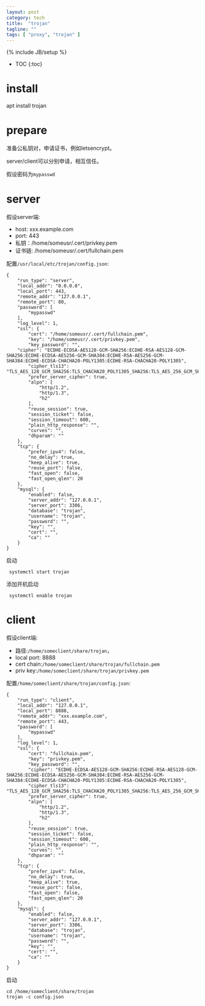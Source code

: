 ```yaml
---
layout: post
category: tech
title:  "trojan"
tagline: ""
tags: [ "proxy", "trojan" ] 
---
```

{% include JB/setup %}

* TOC
{:toc}

# install

  apt install trojan

# prepare

准备公私钥对，申请证书，例如letsencrypt。

server/client可以分别申请，相互信任。

假设密码为`mypasswd`

# server

假设server端:
- host: xxx.example.com
- port: 443
- 私钥：/home/someusr/.cert/privkey.pem
- 证书链: /home/someusr/.cert/fullchain.pem

配置`/usr/local/etc/trojan/config.json`: 

    {
        "run_type": "server",
        "local_addr": "0.0.0.0",
        "local_port": 443,
        "remote_addr": "127.0.0.1",
        "remote_port": 80,
        "password": [
            "mypasswd"
        ],
        "log_level": 1,
        "ssl": {
            "cert": "/home/someusr/.cert/fullchain.pem",
            "key": "/home/someusr/.cert/privkey.pem",
            "key_password": "",
        "cipher": "ECDHE-ECDSA-AES128-GCM-SHA256:ECDHE-RSA-AES128-GCM-SHA256:ECDHE-ECDSA-AES256-GCM-SHA384:ECDHE-RSA-AES256-GCM-SHA384:ECDHE-ECDSA-CHACHA20-POLY1305:ECDHE-RSA-CHACHA20-POLY1305",
            "cipher_tls13": "TLS_AES_128_GCM_SHA256:TLS_CHACHA20_POLY1305_SHA256:TLS_AES_256_GCM_SHA384",
            "prefer_server_cipher": true,
            "alpn": [
                "http/1.2", 
                "http/1.3", 
                "h2"
            ],
            "reuse_session": true,
            "session_ticket": false,
            "session_timeout": 600,
            "plain_http_response": "",
            "curves": "",
            "dhparam": ""
        },
        "tcp": {
            "prefer_ipv4": false,
            "no_delay": true,
            "keep_alive": true,
            "reuse_port": false,
            "fast_open": false,
            "fast_open_qlen": 20
        },
        "mysql": {
            "enabled": false,
            "server_addr": "127.0.0.1",
            "server_port": 3306,
            "database": "trojan",
            "username": "trojan",
            "password": "",
            "key": "",
            "cert": "",
            "ca": ""
        }
    }


启动

     systemctl start trojan  

添加开机启动

     systemctl enable trojan  


# client

假设client端:
- 路径:`/home/someclient/share/trojan`，
- local port: 8888
- cert chain:`/home/someclient/share/trojan/fullchain.pem`
- priv key:`/home/someclient/share/trojan/privkey.pem`

配置`/home/someclient/share/trojan/config.json`: 

    {
        "run_type": "client",
        "local_addr": "127.0.0.1",
        "local_port": 8888,
        "remote_addr": "xxx.example.com",
        "remote_port": 443,
        "password": [
            "mypasswd"
        ],
        "log_level": 1,
        "ssl": {
            "cert": "fullchain.pem",
            "key": "privkey.pem",
            "key_password": "",
            "cipher": "ECDHE-ECDSA-AES128-GCM-SHA256:ECDHE-RSA-AES128-GCM-SHA256:ECDHE-ECDSA-AES256-GCM-SHA384:ECDHE-RSA-AES256-GCM-SHA384:ECDHE-ECDSA-CHACHA20-POLY1305:ECDHE-RSA-CHACHA20-POLY1305",
            "cipher_tls13": "TLS_AES_128_GCM_SHA256:TLS_CHACHA20_POLY1305_SHA256:TLS_AES_256_GCM_SHA384",
            "prefer_server_cipher": true,
            "alpn": [
                "http/1.2",
                "http/1.3",
                "h2"
            ],
            "reuse_session": true,
            "session_ticket": false,
            "session_timeout": 600,
            "plain_http_response": "",
            "curves": "",
            "dhparam": ""
        },
        "tcp": {
            "prefer_ipv4": false,
            "no_delay": true,
            "keep_alive": true,
            "reuse_port": false,
            "fast_open": false,
            "fast_open_qlen": 20
        },
        "mysql": {
            "enabled": false,
            "server_addr": "127.0.0.1",
            "server_port": 3306,
            "database": "trojan",
            "username": "trojan",
            "password": "",
            "key": "",
            "cert": "",
            "ca": ""
        }
    }


启动

    cd /home/someclient/share/trojan
    trojan -c config.json

